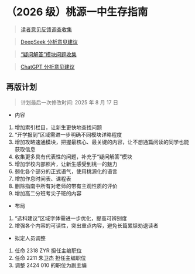 # （2026 级）桃源一中生存指南

> [读者意见反馈调查收集](https://docs.qq.com/sheet/DUVNITEdreVpFTkN6?tab=ss_d64ex2)

> [DeepSeek 分析意见建议](./suggestion_deepseek.md)

> [“疑问解答”模块问题收集](./questions_collection.md)

> [ChatGPT 分析意见建议](./suggestion_chatgpt.md)

## 再版计划

> 计划最后一次修改时间: 2025 年 8 月 17 日

- 内容

1. 增加索引栏目，让新生更快地查找问题
2. “开学报到”区域需进一步明确不同模块详略程度
3. 增加攻略速通模块，把握最核心、最关键的内容，让不想通篇阅读的同学也能获取信息
4. 收集更多具有代表性的问题，补充于“疑问解答”模块
5. 增加学校内部照片，让新生感受到桃一的魅力
6. 弱化各个部分的正式语气，使用桃源化的语言
7. 增加作息时间表、课程表
8. 删除指南中所有对老师的带有主观性质的评价
9. 增加高二分班考尖子班的内容

- 布局

1. “选科建议”区域字体需进一步优化，提高可辨别度
2. 增强各个内容的可读性，突出重点内容，避免长篇累牍劝退读者

- 拟定人员调整

1. 任命 2318 ZYR 担任主编职位
2. 任命 2211 朱卫杰 担任主编职位
3. 调整 2424 010 的职位为副主编

